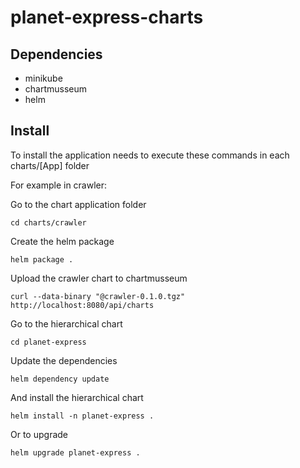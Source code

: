 # planet-express-charts

## Dependencies
- minikube
- chartmusseum
- helm

## Install
To install the application needs to execute these commands in each charts/[App] folder

For example in crawler:

Go to the chart application folder
```
cd charts/crawler
```

Create the helm package
```
helm package .
```

Upload the crawler chart to chartmusseum
```
curl --data-binary "@crawler-0.1.0.tgz" http://localhost:8080/api/charts
```

Go to the hierarchical chart
```
cd planet-express
```

Update the dependencies
```
helm dependency update
```

And install the hierarchical chart
```
helm install -n planet-express .
```

Or to upgrade
```
helm upgrade planet-express .
```



